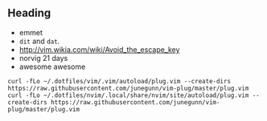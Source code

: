## Heading

- emmet
- `dit` and `dat`.
- http://vim.wikia.com/wiki/Avoid_the_escape_key
- norvig 21 days
- awesome awesome

```
curl -fLo ~/.dotfiles/vim/.vim/autoload/plug.vim --create-dirs https://raw.githubusercontent.com/junegunn/vim-plug/master/plug.vim
curl -fLo ~/.dotfiles/nvim/.local/share/nvim/site/autoload/plug.vim --create-dirs https://raw.githubusercontent.com/junegunn/vim-plug/master/plug.vim
```
